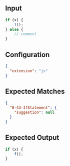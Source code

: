 
## Input
```javascript input
if (x) {
    f();
} else {
    // comment
}
```

## Configuration
```json configuration
{
  "extension": "js"
}
```

## Expected Matches
```json expected matches
{
  "0-43-IfStatement": {
    "suggestion": null
  }
}
```

## Expected Output
```javascript expected output
if (x) {
    f();
}
```
